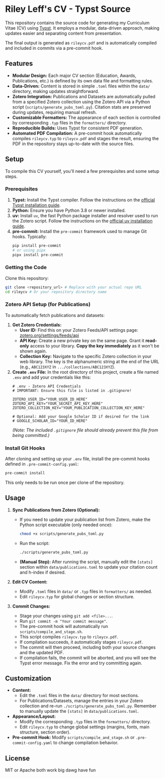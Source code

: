 # Riley Leff's CV - Typst Source

This repository contains the source code for generating my Curriculum Vitae (CV) using [Typst](https://typst.app/). It employs a modular, data-driven approach, making updates easier and separating content from presentation.

The final output is generated as `rileycv.pdf` and is automatically compiled and included in commits via a pre-commit hook.

## Features

*   **Modular Design:** Each major CV section (Education, Awards, Publications, etc.) is defined by its own data file and formatting rules.
*   **Data-Driven:** Content is stored in simple `.toml` files within the `data/` directory, making updates straightforward.
*   **Zotero Integration:** Publications and Datasets are automatically pulled from a specified Zotero collection using the Zotero API via a Python script (`scripts/generate_pubs_toml.py`). Citation stats are preserved during updates, requiring manual refresh.
*   **Customizable Formatters:** The appearance of each section is controlled by corresponding `.typ` files in the `formatters/` directory.
*   **Reproducible Builds:** Uses Typst for consistent PDF generation.
*   **Automated PDF Compilation:** A pre-commit hook automatically compiles `rileycv.typ` to `rileycv.pdf` and stages the result, ensuring the PDF in the repository stays up-to-date with the source files.

## Setup

To compile this CV yourself, you'll need a few prerequisites and some setup steps.

### Prerequisites

1.  **Typst:** Install the Typst compiler. Follow the instructions on the [official Typst installation guide](https://github.com/typst/typst#installation).
2.  **Python:** Ensure you have Python 3.8 or newer installed.
3.  **uv:** Install `uv`, the fast Python package installer and resolver used to run the Zotero script. Follow the instructions on the [official uv installation guide](https://github.com/astral-sh/uv#installation).
4.  **pre-commit:** Install the `pre-commit` framework used to manage Git hooks. Typically:
    ```bash
    pip install pre-commit
    # or using pipx
    pipx install pre-commit
    ```

### Getting the Code

Clone this repository:
```bash
git clone <repository_url> # Replace with your actual repo URL
cd rileycv # Or your repository directory name
```

### Zotero API Setup (for Publications)

To automatically fetch publications and datasets:

1.  **Get Zotero Credentials:**
    *   **User ID:** Find this on your Zotero Feeds/API settings page: [zotero.org/settings/feeds/api](https://www.zotero.org/settings/feeds/api)
    *   **API Key:** Create a new private key on the same page. Grant it **read-only** access to your library. **Copy the key immediately** as it won't be shown again.
    *   **Collection Key:** Navigate to the specific Zotero collection in your web library. The key is the alphanumeric string at the end of the URL (e.g., `ABC123XYZ` in `.../collections/ABC123XYZ`).
2.  **Create `.env` File:** In the root directory of this project, create a file named `.env` and add your credentials like this:
    ```dotenv
    # .env - Zotero API Credentials
    # IMPORTANT: Ensure this file is listed in .gitignore!

    ZOTERO_USER_ID="YOUR_USER_ID_HERE"
    ZOTERO_API_KEY="YOUR_SECRET_API_KEY_HERE"
    ZOTERO_COLLECTION_KEY="YOUR_PUBLICATION_COLLECTION_KEY_HERE"

    # Optional: Add your Google Scholar ID if desired for the link
    # GOOGLE_SCHOLAR_ID="YOUR_ID_HERE"
    ```
    *(Note: The included `.gitignore` file should already prevent this file from being committed.)*

### Install Git Hooks

After cloning and setting up your `.env` file, install the pre-commit hooks defined in `.pre-commit-config.yaml`:
```bash
pre-commit install
```
This only needs to be run once per clone of the repository.

## Usage

1.  **Sync Publications from Zotero (Optional):**
    *   If you need to update your publication list from Zotero, make the Python script executable (only needed once):
        ```bash
        chmod +x scripts/generate_pubs_toml.py
        ```
    *   Run the script:
        ```bash
        ./scripts/generate_pubs_toml.py
        ```
    *   **(Manual Step):** After running the script, manually edit the `[stats]` section within `data/publications.toml` to update your citation count and h-index if desired.

2.  **Edit CV Content:**
    *   Modify `.toml` files in `data/` or `.typ` files in `formatters/` as needed.
    *   Edit `rileycv.typ` for global changes or section structure.

3.  **Commit Changes:**
    *   Stage your changes using `git add <file>...`.
    *   Run `git commit -m "Your commit message"`.
    *   The pre-commit hook will automatically run `scripts/compile_and_stage.sh`.
    *   This script compiles `rileycv.typ` to `rileycv.pdf`.
    *   If compilation succeeds, it automatically stages `rileycv.pdf`.
    *   The commit will then proceed, including both your source changes and the updated PDF.
    *   If compilation fails, the commit will be aborted, and you will see the Typst error message. Fix the error and try committing again.

## Customization

*   **Content:**
    *   Edit the `.toml` files in the `data/` directory for most sections.
    *   For Publications/Datasets, manage the entries in your Zotero collection and re-run `./scripts/generate_pubs_toml.py`. Remember to manually update the `[stats]` in `data/publications.toml`.
*   **Appearance/Layout:**
    *   Modify the corresponding `.typ` files in the `formatters/` directory.
    *   Edit `rileycv.typ` to change global settings (margins, fonts, main structure, section order).
*   **Pre-commit Hook:** Modify `scripts/compile_and_stage.sh` or `.pre-commit-config.yaml` to change compilation behavior.

## License
MIT or Apache both work big dawg have fun